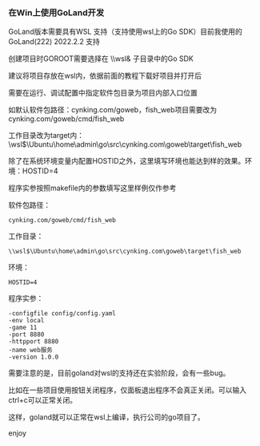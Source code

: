 ### 在Win上使用GoLand开发

GoLand版本需要具有WSL 支持（支持使用wsl上的Go SDK）目前我使用的GoLand(222) 2022.2.2 支持

创建项目时GOROOT需要选择在 \\\\wsl& 子目录中的Go SDK

建议将项目存放在wsl内，依据前面的教程下载好项目并打开后

需要在运行、调试配置中指定软件包目录为项目内部入口位置

如默认软件包路径：cynking.com/goweb，fish_web项目需要改为cynking.com/goweb/cmd/fish_web

工作目录改为target内：\\wsl$\Ubuntu\home\admin\go\src\cynking.com\goweb\target\fish_web

除了在系统环境变量内配置HOSTID之外，这里填写环境也能达到样的效果。环境：HOSTID=4

程序实参按照makefile内的参数填写这里样例仅作参考

软件包路径：

```
cynking.com/goweb/cmd/fish_web
```

工作目录：

```
\\wsl$\Ubuntu\home\admin\go\src\cynking.com\goweb\target\fish_web
```

环境：

```
HOSTID=4
```

程序实参：

```shell
-configfile config/config.yaml
-env local
-game 11
-port 8880
-httpport 8880
-name web服务
-version 1.0.0
```

需要注意的是，目前goland对wsl的支持还在实验阶段，会有一些bug。

比如在一些项目使用按钮关闭程序，仅面板退出程序不会真正关闭。可以输入ctrl+c可以正常关闭。

这样，goland就可以正常在wsl上编译，执行公司的go项目了。

enjoy
